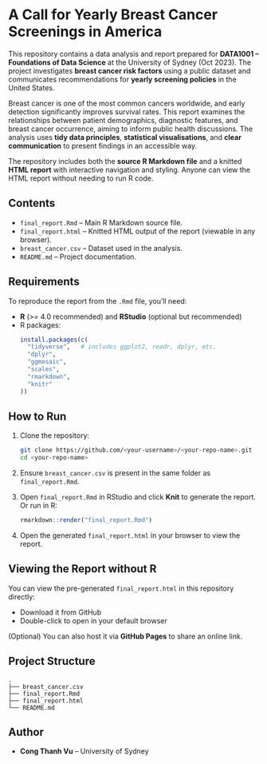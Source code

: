 # A Call for Yearly Breast Cancer Screenings in America

This repository contains a data analysis and report prepared for **DATA1001 – Foundations of Data Science** at the University of Sydney (Oct 2023). The project investigates **breast cancer risk factors** using a public dataset and communicates recommendations for **yearly screening policies** in the United States.

Breast cancer is one of the most common cancers worldwide, and early detection significantly improves survival rates. This report examines the relationships between patient demographics, diagnostic features, and breast cancer occurrence, aiming to inform public health discussions. The analysis uses **tidy data principles**, **statistical visualisations**, and **clear communication** to present findings in an accessible way.

The repository includes both the **source R Markdown file** and a knitted **HTML report** with interactive navigation and styling. Anyone can view the HTML report without needing to run R code.

## Contents

- `final_report.Rmd` – Main R Markdown source file.
- `final_report.html` – Knitted HTML output of the report (viewable in any browser).
- `breast_cancer.csv` – Dataset used in the analysis.
- `README.md` – Project documentation.

## Requirements

To reproduce the report from the `.Rmd` file, you’ll need:

- **R** (>= 4.0 recommended) and **RStudio** (optional but recommended)
- R packages:
  ```r
  install.packages(c(
    "tidyverse",   # includes ggplot2, readr, dplyr, etc.
    "dplyr",
    "ggmosaic",
    "scales",
    "rmarkdown",
    "knitr"
  ))
  ```

## How to Run

1. Clone the repository:
   ```bash
   git clone https://github.com/<your-username>/<your-repo-name>.git
   cd <your-repo-name>
   ```

2. Ensure `breast_cancer.csv` is present in the same folder as `final_report.Rmd`.

3. Open `final_report.Rmd` in RStudio and click **Knit** to generate the report.  
   Or run in R:
   ```r
   rmarkdown::render("final_report.Rmd")
   ```

4. Open the generated `final_report.html` in your browser to view the report.

## Viewing the Report without R

You can view the pre-generated `final_report.html` in this repository directly:
- Download it from GitHub
- Double-click to open in your default browser

(Optional) You can also host it via **GitHub Pages** to share an online link.

## Project Structure

```
.
├── breast_cancer.csv
├── final_report.Rmd
├── final_report.html
└── README.md
```

## Author

- **Cong Thanh Vu** – University of Sydney
